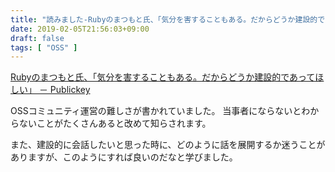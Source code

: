 ```yaml
---
title: "読みました-Rubyのまつもと氏、「気分を害することもある。だからどうか建設的であってほしい」"
date: 2019-02-05T21:56:03+09:00
draft: false
tags: [ "OSS" ]
---
```


[Rubyのまつもと氏、「気分を害することもある。だからどうか建設的であってほしい」 － Publickey](https://www.publickey1.jp/blog/19/ruby_2.html)

OSSコミュニティ運営の難しさが書かれていました。
当事者にならないとわからないことがたくさんあると改めて知らされます。

また、建設的に会話したいと思った時に、どのように話を展開するか迷うことがありますが、このようにすれば良いのだなと学びました。